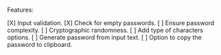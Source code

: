 Features:

[X] Input validation.
[X] Check for empty passwords.
[ ] Ensure password complexity.
[ ] Cryptographic randomness.
[ ] Add type of characters options.
[ ] Generate password from input text.
[ ] Option to copy the password to clipboard.